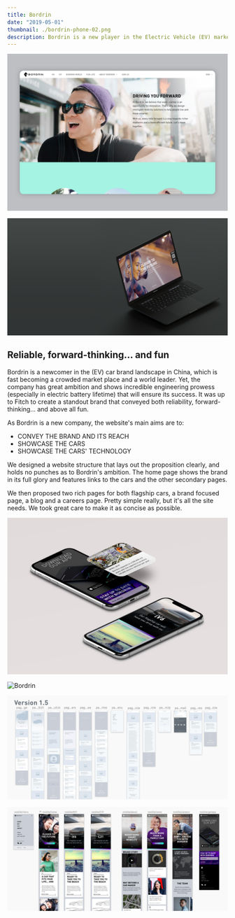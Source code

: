 ```yaml
---
title: Bordrin
date: "2019-05-01"
thumbnail: ./bordrin-phone-02.png
description: Bordrin is a new player in the Electric Vehicle (EV) market in China, for which FITCH did the brand ID and retail stores and all digital output, which I led. The site launch April 2019.
---
```



<div class="kg-card kg-image-card kg-width-full">

![Bordrin, view of the desktop website](./bordrin-desktop-03.png)

![Bordrin, view of the desktop website](./bordrin-hero-right.png)

</div>



## Reliable, forward-thinking... and fun
Bordrin is a newcomer in the (EV) car brand landscape in China, which is fast becoming a crowded market place and a world leader. Yet, the company has great ambition and shows incredible engineering prowess (especially in electric battery lifetime) that will ensure its success. It was up to Fitch to create a standout brand that conveyed both reliability, forward-thinking... and above all fun.

As Bordrin is a new company, the website's main aims are to:

- CONVEY THE BRAND AND ITS REACH
- SHOWCASE THE CARS
- SHOWCASE THE CARS' TECHNOLOGY

We designed a website structure that lays out the proposition clearly, and holds no punches as to Bordrin's ambition. The home page shows the brand in its full glory and features links to the cars and the other secondary pages.

We then proposed two rich pages for both flagship cars, a brand focused page, a blog and a careers page. Pretty simple really, but it's all the site needs. We took great care to make it as concise as possible.


![Bordrin](./bordrin-phone-01.png)

![Bordrin](./bordrin-phone-02.png)

![Bordrin](./bordrin-phone-04.png)

![Bordrin](./bordrin-phone-05.png)

